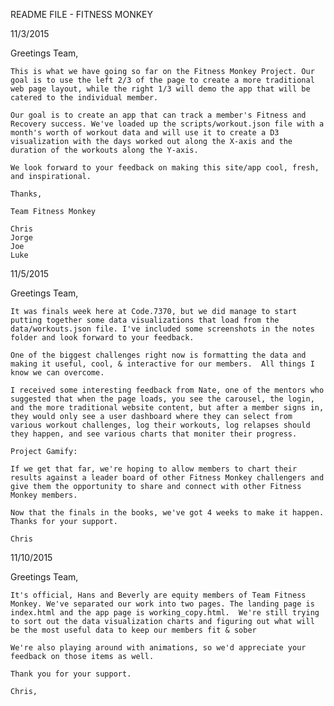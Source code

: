 README FILE - FITNESS MONKEY

11/3/2015

Greetings Team,

	This is what we have going so far on the Fitness Monkey Project. Our goal is to use the left 2/3 of the page to create a more traditional web page layout, while the right 1/3 will demo the app that will be catered to the individual member.

	Our goal is to create an app that can track a member's Fitness and Recovery success. We've loaded up the scripts/workout.json file with a month's worth of workout data and will use it to create a D3 visualization with the days worked out along the X-axis and the duration of the workouts along the Y-axis. 

	We look forward to your feedback on making this site/app cool, fresh, and inspirational.

	Thanks,

	Team Fitness Monkey

	Chris
	Jorge
	Joe
	Luke

11/5/2015

Greetings Team,

	It was finals week here at Code.7370, but we did manage to start putting together some data visualizations that load from the data/workouts.json file. I've included some screenshots in the notes folder and look forward to your feedback.

	One of the biggest challenges right now is formatting the data and making it useful, cool, & interactive for our members.  All things I know we can overcome.

	I received some interesting feedback from Nate, one of the mentors who suggested that when the page loads, you see the carousel, the login, and the more traditional website content, but after a member signs in, they would only see a user dashboard where they can select from various workout challenges, log their workouts, log relapses should they happen, and see various charts that moniter their progress.

	Project Gamify:

	If we get that far, we're hoping to allow members to chart their results against a leader board of other Fitness Monkey challengers and give them the opportunity to share and connect with other Fitness Monkey members.

	Now that the finals in the books, we've got 4 weeks to make it happen.  Thanks for your support.

	Chris

11/10/2015

Greetings Team,

	It's official, Hans and Beverly are equity members of Team Fitness Monkey. We've separated our work into two pages. The landing page is index.html and the app page is working_copy.html.  We're still trying to sort out the data visualization charts and figuring out what will be the most useful data to keep our members fit & sober

	We're also playing around with animations, so we'd appreciate your feedback on those items as well.

	Thank you for your support.

	Chris,